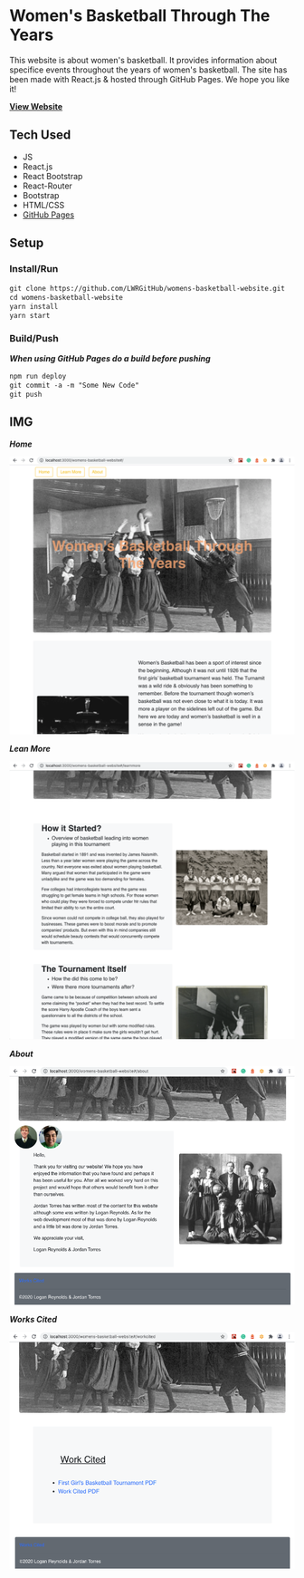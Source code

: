 # Women's Basketball Through The Years

This website is about women's basketball. It provides information about specifice events throughout the years of women's basketball. The site has been made with React.js & hosted through GitHub Pages. We hope you like it!

**[View Website](http://lwrgithub.github.io/womens-basketball-website)**


## Tech Used

- JS
- React.js
- React Bootstrap
- React-Router
- Bootstrap
- HTML/CSS
- [GitHub Pages](http://lwrgithub.github.io/womens-basketball-website)


## Setup

### Install/Run

```
git clone https://github.com/LWRGitHub/womens-basketball-website.git
cd womens-basketball-website
yarn install
yarn start
```

### Build/Push

***When using GitHub Pages do a build before pushing***

```
npm run deploy
git commit -a -m "Some New Code"
git push
```

## IMG

***Home***

<img src="https://raw.githubusercontent.com/LWRGitHub/womens-basketball-website/master/public/images/readme-img/home.png" alt="this is a screen shot of the home page for women's basketball through the years. Image of a big photo black-and-white of women playing basketball with the chalkboard in the back.">


***Lean More***

<img src="https://raw.githubusercontent.com/LWRGitHub/womens-basketball-website/master/public/images/readme-img/learn-more.png" alt="this is a screen shot of the learn more page for women's basketball through the years. Has written text of how women's basketball got started and an image of a woman's basketball team photo and some info of a tournament and two pictures of a basketball game and play.">


***About***

<img src="https://raw.githubusercontent.com/LWRGitHub/womens-basketball-website/master/public/images/readme-img/about.png" alt="this is a screen shot of the about page for women's basketball through the years. Has picture of women's basketball team photo and info about the creators of the website.">


***Works Cited***

<img src="https://raw.githubusercontent.com/LWRGitHub/womens-basketball-website/master/public/images/readme-img/work-cited.png" alt="this is a screen shot of the works cited page for women's basketball through the years. image shows of footer & links to the work that has been cited. Also the image includes a photo of a women's basketball team and a piece of the Jumbotron at the top that includes the photo of the woman's basketball game in play.">